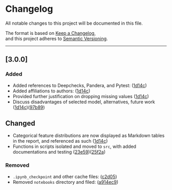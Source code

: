 # Changelog

All notable changes to this project will be documented in this file.

The format is based on [Keep a Changelog](https://keepachangelog.com/),  
and this project adheres to [Semantic Versioning](https://semver.org/).

---

## [3.0.0]
### Added
- Added references to Deepchecks, Pandera, and Pytest: ([1d14c](https://github.com/UBC-MDS/mushroom_classifier/commit/1d14c6dfa9cdb7d3040243f9eae7feadb9c5d6c8))
- Added affiliations to authors: ([1d14c](https://github.com/UBC-MDS/mushroom_classifier/commit/1d14c6dfa9cdb7d3040243f9eae7feadb9c5d6c8))
- Provided further justification on dropping missing values ([1d14c](https://github.com/UBC-MDS/mushroom_classifier/commit/1d14c6dfa9cdb7d3040243f9eae7feadb9c5d6c8))
- Discuss disadvantages of selected model, alternatives, future work ([1d14c](https://github.com/UBC-MDS/mushroom_classifier/commit/1d14c6dfa9cdb7d3040243f9eae7feadb9c5d6c8))([97b89](https://github.com/UBC-MDS/mushroom_classifier/commit/97b89f6cb142afa7de4c8617f7490a904b9214b3))

## Changed
- Categorical feature distributions are now displayed as Markdown tables in the report, and referenced as such ([1d14c](https://github.com/UBC-MDS/mushroom_classifier/commit/1d14c6dfa9cdb7d3040243f9eae7feadb9c5d6c8))
- Functions in scripts isolated and moved to `src`, with added documentations and testing ([23e59](https://github.com/UBC-MDS/mushroom_classifier/commit/23e591ef4f062df35f98608f0760e059d34c5de9))([25f2a](https://github.com/UBC-MDS/mushroom_classifier/commit/25f2a17b85ff9fe7f1226bdc92645f27cfd1f68b))


### Removed
- `.ipynb_checkpoint` and other cache files: ([c2d05](https://github.com/UBC-MDS/mushroom_classifier/commit/c2d052bdb806d2432283e7504a10e0d1891c0d20))
- Removed `notebooks` directory and filed: ([a914ec9](https://github.com/UBC-MDS/mushroom_classifier/commit/1d14c6dfa9cdb7d3040243f9eae7feadb9c5d6c8))
